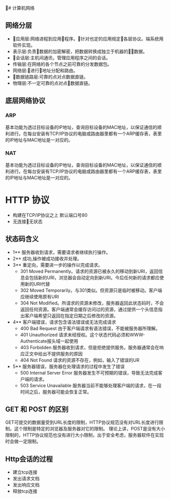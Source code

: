 # 计算机网络

## 网络分层
* 应用层:网络进程到应用程序。针对也定的应用规定各层协议。端系统用软件实现。
* 表示层:负责数据的加密解密，把数据转换成独立于机器的数据。
* 会话层:主机间通讯，管理应用程序之间的会话。
* 传输层:在网络的各个节点之前可靠的分发数据包。
* 网络层:进行地址分配和路由。
* 数据链路层:可靠的点对点数据直链。
* 物理层:不一定可靠的点对点数据直链。

## 底层网络协议

### ARP
基本功能为透过目标设备的IP地址，查询目标设备的MAC地址，以保证通信的顺利进行。在每台安装有TCP/IP协议的电脑或路由器里都有一个ARP缓存表，表里的IP地址与MAC地址是一对应的。

### NAT
基本功能为透过目标设备的IP地址，查询目标设备的MAC地址，以保证通信的顺利进行。在每台安装有TCP/IP协议的电脑或路由器里都有一个ARP缓存表，表里的IP地址与MAC地址是一对应的。


# HTTP 协议
* 构建在TCP/IP协议之上 默认端口号80
* 无连接无状态

## 状态码含义
* 1** 服务器收到请求，需要请求者继续执行操作。
* 2** 成功,操作被成功接收并处理。
* 3** 重定向，需要进一步的操作以完成请求。
    * 301 Moved Permanently。请求的资源已被永久的移动到新URI，返回信息会包括新的URI，浏览器会自动定向到新URI。今后任何新的请求都应使用新的URI代替
    * 302 Moved Temporarily。与301类似。但资源只是临时被移动。客户端应继续使用原有URI
    * 304 Not Modified。所请求的资源未修改，服务器返回此状态码时，不会返回任何资源。客户端通常会缓存访问过的资源，通过提供一个头信息指出客户端希望只返回在指定日期之后修改的资源。
* 4**	客户端错误，请求包含语法错误或无法完成请求
    * 400 Bad Request 由于客户端请求有语法错误，不能被服务器所理解。
    * 401 Unauthorized 请求未经授权。这个状态代码必须和WWW-Authenticate报头域一起使用
    * 403 Forbidden 服务器收到请求，但是拒绝提供服务。服务器通常会在响应正文中给出不提供服务的原因
    * 404 Not Found 请求的资源不存在，例如，输入了错误的UR
* 5**	服务器错误，服务器在处理请求的过程中发生了错误
    * 500 Internal Server Error 服务器发生不可预期的错误，导致无法完成客户端的请求。
    * 503 Service Unavailable 服务器当前不能够处理客户端的请求，在一段时间之后，服务器可能会恢复正常。

## GET 和 POST 的区别

GET可提交的数据量受到URL长度的限制，HTTP协议规范没有对URL长度进行限制。这个限制是特定的浏览器及服务器对它的限制。
理论上讲，POST是没有大小限制的，HTTP协议规范也没有进行大小限制，出于安全考虑，服务器软件在实现时会做一定限制。

## Http会话的过程
* 建立tcp连接
* 发出请求文档
* 发出响应文档
* 释放tcp连接